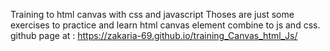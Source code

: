 Training to html canvas with css and javascript 
Thoses are just some exercises to practice and learn html canvas element 
combine to js and css.  
github page at : https://zakaria-69.github.io/training_Canvas_html_Js/ 
